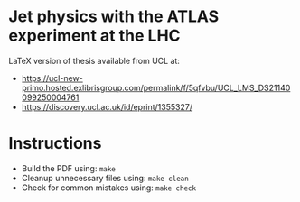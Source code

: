 # Jet physics with the ATLAS experiment at the LHC
LaTeX version of thesis available from UCL at:

- https://ucl-new-primo.hosted.exlibrisgroup.com/permalink/f/5qfvbu/UCL_LMS_DS21140099250004761
- https://discovery.ucl.ac.uk/id/eprint/1355327/

# Instructions
- Build the PDF using: `make`
- Cleanup unnecessary files using: `make clean`
- Check for common mistakes using: `make check`
